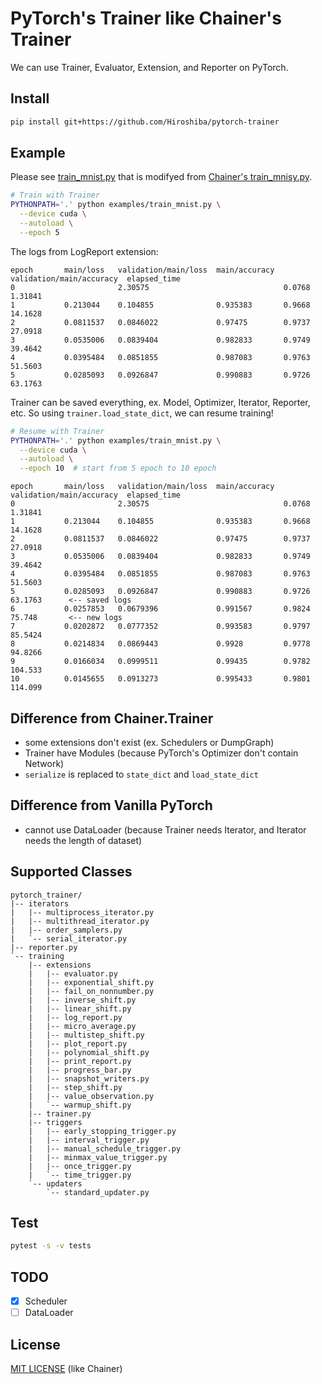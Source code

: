 # PyTorch's Trainer like Chainer's Trainer

We can use Trainer, Evaluator, Extension, and Reporter on PyTorch.

## Install
```bash
pip install git+https://github.com/Hiroshiba/pytorch-trainer
```

## Example
Please see [train_mnist.py](examples/train_mnist.py) that is modifyed from [Chainer's train_mnisy.py](https://github.com/chainer/chainer/blob/a45b262a4a9390044818a1d3f8cf029257ebc004/examples/mnist/train_mnist.py).
```bash
# Train with Trainer
PYTHONPATH='.' python examples/train_mnist.py \
  --device cuda \
  --autoload \
  --epoch 5
```

The logs from LogReport extension:
```
epoch       main/loss   validation/main/loss  main/accuracy  validation/main/accuracy  elapsed_time
0                       2.30575                              0.0768                    1.31841
1           0.213044    0.104855              0.935383       0.9668                    14.1628
2           0.0811537   0.0846022             0.97475        0.9737                    27.0918
3           0.0535006   0.0839404             0.982833       0.9749                    39.4642
4           0.0395484   0.0851855             0.987083       0.9763                    51.5603
5           0.0285093   0.0926847             0.990883       0.9726                    63.1763
```

Trainer can be saved everything, ex. Model, Optimizer, Iterator, Reporter, etc.
So using `trainer.load_state_dict`, we can resume training!
```bash
# Resume with Trainer
PYTHONPATH='.' python examples/train_mnist.py \
  --device cuda \
  --autoload \
  --epoch 10  # start from 5 epoch to 10 epoch
```
```
epoch       main/loss   validation/main/loss  main/accuracy  validation/main/accuracy  elapsed_time
0                       2.30575                              0.0768                    1.31841
1           0.213044    0.104855              0.935383       0.9668                    14.1628
2           0.0811537   0.0846022             0.97475        0.9737                    27.0918
3           0.0535006   0.0839404             0.982833       0.9749                    39.4642
4           0.0395484   0.0851855             0.987083       0.9763                    51.5603
5           0.0285093   0.0926847             0.990883       0.9726                    63.1763      <-- saved logs 
6           0.0257853   0.0679396             0.991567       0.9824                    75.748       <-- new logs
7           0.0202872   0.0777352             0.993583       0.9797                    85.5424
8           0.0214834   0.0869443             0.9928         0.9778                    94.8266
9           0.0166034   0.0999511             0.99435        0.9782                    104.533
10          0.0145655   0.0913273             0.995433       0.9801                    114.099
```

## Difference from Chainer.Trainer
* some extensions don't exist (ex. Schedulers or DumpGraph) 
* Trainer have Modules (because PyTorch's Optimizer don't contain Network)
* `serialize` is replaced to `state_dict` and `load_state_dict`

## Difference from Vanilla PyTorch
* cannot use DataLoader (because Trainer needs Iterator, and Iterator needs the length of dataset)

## Supported Classes
```
pytorch_trainer/
|-- iterators
|   |-- multiprocess_iterator.py
|   |-- multithread_iterator.py
|   |-- order_samplers.py
|   `-- serial_iterator.py
|-- reporter.py
`-- training
    |-- extensions
    |   |-- evaluator.py
    |   |-- exponential_shift.py
    |   |-- fail_on_nonnumber.py
    |   |-- inverse_shift.py
    |   |-- linear_shift.py
    |   |-- log_report.py
    |   |-- micro_average.py
    |   |-- multistep_shift.py
    |   |-- plot_report.py
    |   |-- polynomial_shift.py
    |   |-- print_report.py
    |   |-- progress_bar.py
    |   |-- snapshot_writers.py
    |   |-- step_shift.py
    |   |-- value_observation.py
    |   `-- warmup_shift.py
    |-- trainer.py
    |-- triggers
    |   |-- early_stopping_trigger.py
    |   |-- interval_trigger.py
    |   |-- manual_schedule_trigger.py
    |   |-- minmax_value_trigger.py
    |   |-- once_trigger.py
    |   `-- time_trigger.py
    `-- updaters
        `-- standard_updater.py
```

## Test
```bash
pytest -s -v tests
```

## TODO

- [x] Scheduler
- [ ] DataLoader

## License

[MIT LICENSE](./LICENSE) (like Chainer)
